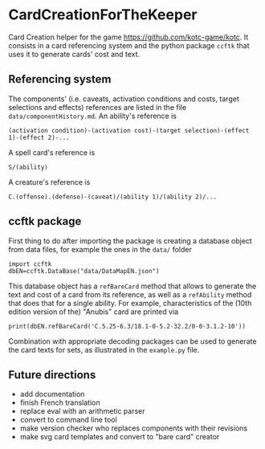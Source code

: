 # CardCreationForTheKeeper
Card Creation helper for the game https://github.com/kotc-game/kotc.
It consists in a card referencing system and the python package `ccftk` that uses it to generate cards' cost and text.

## Referencing system
The components' (i.e. caveats, activation conditions and costs, target selections and effects) references are listed in the file `data/componentHistory.md`.
An ability's reference is
```
(activation condition)-(activation cost)-(target selection)-(effect 1)-(effect 2)-...
```
A spell card's reference is
```
S/(ability)
```
A creature's reference is
```
C.(offense).(defense)-(caveat)/(ability 1)/(ability 2)/...
```

## ccftk package
First thing to do after importing the package is creating a database object from data files, for example the ones in the `data/` folder
```
import ccftk
dbEN=ccftk.DataBase("data/DataMapEN.json")
```
This database object has a `refBareCard` method that allows to generate the text and cost of a card from its reference, as well as a `refAbility` method that does that for a single ability.
For example, characteristics of the (10th edition version of the) "Anubis" card are printed via
```
print(dbEN.refBareCard('C.5.25-6.3/18.1-0-5.2-32.2/0-0-3.1.2-10'))
```
Combination with appropriate decoding packages can be used to generate the card texts for sets, as illustrated in the `example.py` file.

## Future directions
- add documentation
- finish French translation
- replace eval with an arithmetic parser
- convert to command line tool
- make version checker who replaces components with their revisions
- make svg card templates and convert to "bare card" creator
